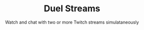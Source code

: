 ---
type: "project"
title: "Duel Streams"
subtitle: "Watch and chat with two or more Twitch streams simulataneously"
url: "https://github.com/duel/watch-duel-streams"
skills: "JavaScript,TypeScript,React.js,styled-components,CSS"
dates: "June 2020"
ongoing: true
---